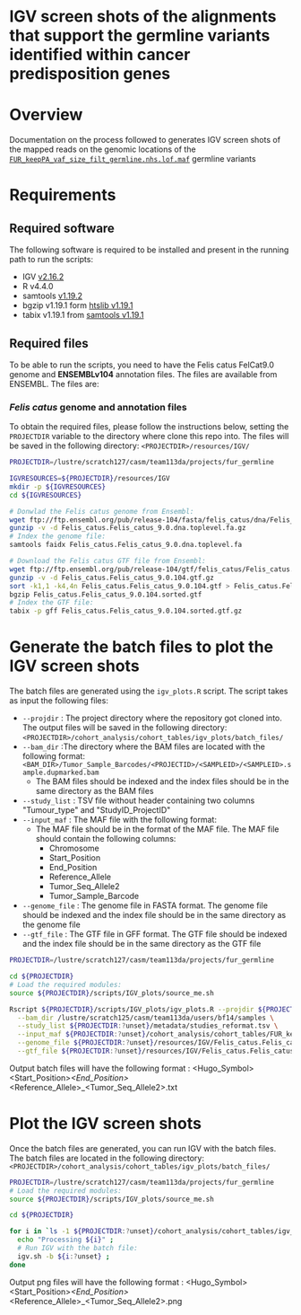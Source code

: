 # IGV screen shots of the alignments that support the germline variants identified within cancer predisposition genes

# Overview
Documentation on the process followed to  generates IGV screen shots of the mapped reads on the genomic locations of the [`FUR_keepPA_vaf_size_filt_germline.nhs.lof.maf`](../../cohort_analysis/cohort_tables/FUR_keepPA_vaf_size_filt_germline.nhs.lof.maf) germline variants 

# Requirements

## Required software
The following software is required to be installed and present in the running path to run the scripts:
- IGV [v2.16.2](https://igv.org/doc/desktop/#DownloadPage/)
- R v4.4.0
- samtools [v1.19.2](https://github.com/samtools/samtools/releases/tag/1.19.2)
- bgzip v1.19.1 form [htslib v1.19.1 ](https://github.com/samtools/htslib/releases/tag/1.19.1)
- tabix v1.19.1 from [samtools v1.19.1](https://github.com/samtools/bcftools/releases/tag/1.19.1)

## Required files

To be able to run the scripts, you need to have the Felis catus FelCat9.0 genome and **ENSEMBLv104** annotation files. The files are available from ENSEMBL. The files are:

### _Felis catus_ genome and annotation files

To obtain the required files, please follow the instructions below, setting the `PROJECTDIR` variable to the directory where clone this repo into. The files will be saved in the following directory: `<PROJECTDIR>/resources/IGV/` 

```bash
PROJECTDIR=/lustre/scratch127/casm/team113da/projects/fur_germline

IGVRESOURCES=${PROJECTDIR}/resources/IGV
mkdir -p ${IGVRESOURCES}
cd ${IGVRESOURCES}  

# Donwlad the Felis catus genome from Ensembl:
wget ftp://ftp.ensembl.org/pub/release-104/fasta/felis_catus/dna/Felis_catus.Felis_catus_9.0.dna.toplevel.fa.gz
gunzip -v -d Felis_catus.Felis_catus_9.0.dna.toplevel.fa.gz
# Index the genome file:
samtools faidx Felis_catus.Felis_catus_9.0.dna.toplevel.fa

# Download the Felis catus GTF file from Ensembl:
wget ftp://ftp.ensembl.org/pub/release-104/gtf/felis_catus/Felis_catus.Felis_catus_9.0.104.gtf.gz
gunzip -v -d Felis_catus.Felis_catus_9.0.104.gtf.gz
sort -k1,1 -k4,4n Felis_catus.Felis_catus_9.0.104.gtf > Felis_catus.Felis_catus_9.0.104.sorted.gtf
bgzip Felis_catus.Felis_catus_9.0.104.sorted.gtf
# Index the GTF file:
tabix -p gff Felis_catus.Felis_catus_9.0.104.sorted.gtf.gz

```

# Generate the batch files to plot the IGV screen shots

The batch files are generated using the `igv_plots.R` script. The script takes as input the following files:

- `--projdir` : The project directory where the repository got cloned into. The output files will be saved in the following directory: `<PROJECTDIR>/cohort_analysis/cohort_tables/igv_plots/batch_files/`
- `--bam_dir` :The directory where the BAM files are located with the following format: `<BAM_DIR>/Tumor_Sample_Barcodes/<PROJECTID>/<SAMPLEID>/<SAMPLEID>.sample.dupmarked.bam`
  - The BAM files should be indexed and the index files should be in the same directory as the BAM files
- `--study_list` : TSV file without header containing two columns "Tumour_type" and "StudyID_ProjectID"
- `--input_maf` : The MAF file with the following format:
  - The MAF file should be in the format of the MAF file. The MAF file should contain the following columns:
    - Chromosome
    - Start_Position
    - End_Position
    - Reference_Allele
    - Tumor_Seq_Allele2
    - Tumor_Sample_Barcode
- `--genome_file` : The genome file in FASTA format. The genome file should be indexed and the index file should be in the same directory as the genome file
- `--gtf_file` : The GTF file in GFF format. The GTF file should be indexed and the index file should be in the same directory as the GTF file


```bash 
PROJECTDIR=/lustre/scratch127/casm/team113da/projects/fur_germline

cd ${PROJECTDIR}
# Load the required modules:
source ${PROJECTDIR}/scripts/IGV_plots/source_me.sh

Rscript ${PROJECTDIR}/scripts/IGV_plots/igv_plots.R --projdir ${PROJECTDIR:?unset} \
  --bam_dir /lustre/scratch125/casm/team113da/users/bf14/samples \
  --study_list ${PROJECTDIR:?unset}/metadata/studies_reformat.tsv \
  --input_maf ${PROJECTDIR:?unset}/cohort_analysis/cohort_tables/FUR_keepPA_vaf_size_filt_germline.nhs.lof.vafn0.25filt.lndepthf.maf \
  --genome_file ${PROJECTDIR:?unset}/resources/IGV/Felis_catus.Felis_catus_9.0.dna.toplevel.fa \
  --gtf_file ${PROJECTDIR:?unset}/resources/IGV/Felis_catus.Felis_catus_9.0.104.sorted.gtf.gz


```
Output batch files will have the following format : <Hugo_Symbol>_<Chromosome>_<Start_Position>_<End_Position>_<Reference_Allele>_<Tumor_Seq_Allele2>.txt


# Plot the IGV screen shots

Once the batch files are generated, you can run IGV with the batch files. The batch files are located in the following directory: `<PROJECTDIR>/cohort_analysis/cohort_tables/igv_plots/batch_files/`

```bash
PROJECTDIR=/lustre/scratch127/casm/team113da/projects/fur_germline
# Load the required modules:
source ${PROJECTDIR}/scripts/IGV_plots/source_me.sh

cd ${PROJECTDIR}

for i in `ls -1 ${PROJECTDIR:?unset}/cohort_analysis/cohort_tables/igv_plots/batch_files/*.txt`; do
  echo "Processing ${i}" ;
  # Run IGV with the batch file:
  igv.sh -b ${i:?unset} ;
done

```

Output png files will have the following format : <Hugo_Symbol>_<Chromosome>_<Start_Position>_<End_Position>_<Reference_Allele>_<Tumor_Seq_Allele2>.png
